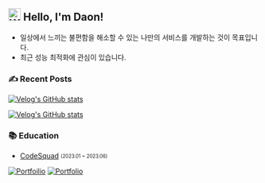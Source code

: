 ## <img src="https://raw.githubusercontent.com/Tarikul-Islam-Anik/Animated-Fluent-Emojis/master/Emojis/Hand%20gestures/Waving%20Hand.png" alt="Waving Hand" width="25" height="25" /> Hello, I'm Daon!

- 일상에서 느끼는 불편함을 해소할 수 있는 나만의 서비스를 개발하는 것이 목표입니다.
- 최근 성능 최적화에 관심이 있습니다.

### ✍️ Recent Posts
[![Velog's GitHub stats](https://velog-readme-stats.vercel.app/api?name=saseungg&tag=피그마)](https://velog.io/@saseungg/%ED%94%84%EB%A1%A0%ED%8A%B8%EC%9D%98-%EB%94%94%EC%9E%90%EC%9D%B8-%EC%8B%9C%EC%8A%A4%ED%85%9C-%EA%B5%AC%EC%B6%95%EA%B8%B0)

[![Velog's GitHub stats](https://velog-readme-stats.vercel.app/api?name=saseungg&tag=MSW)](https://velog.io/@saseungg/MSW-Mock-Service-Worker%EB%A5%BC-%ED%99%9C%EC%9A%A9%ED%95%9C-API-Mocking)

### 📚 Education
- [CodeSquad](https://codesquad.kr/) <sub><sup>(2023.01 ~ 2023.06)</sup></sub>

[![Portfoilio](https://img.shields.io/badge/Notion-black?logo=notion)]()
[![Portfolio](https://img.shields.io/badge/Velog-black?logo=Velog)](https://velog.io/@saseungg)



